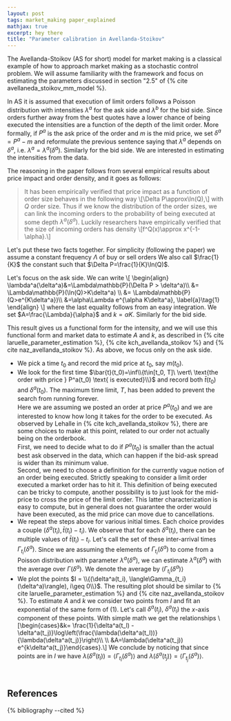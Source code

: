 ```yaml
---
layout: post
tags: market_making paper_explained
mathjax: true
excerpt: hey there
title: "Parameter calibration in Avellanda-Stoikov"
---
```


The Avellanda-Stoikov (AS for short) model for market making is a classical example of how to approach market making
as a stochastic control problem. We will assume familiarity with the framework and 
focus on estimating the parameters discussed in section "2.5" of {% cite avellaneda_stoikov_mm_model %}.

In AS it is assumed that execution of limit orders follows a Poisson distribution with intensities $\lambda^a$ for the ask side and $\lambda^b$ for the bid side. Since orders further away from the best quotes have a lower chance of being executed the intensities are a function of the depth of the limit order. More formally, if $P^a$ is the ask price of the order and $m$ is the mid price, we set $\delta^a=P^a-m$ and reformulate the previous sentence saying that $\lambda^a$ depends on $\delta^a$, i.e. $\lambda^a=\lambda^a(\delta^a)$. Similarly for the bid side. We are interested in estimating the intensities from the data. 

The reasoning in the paper follows from several empirical results about price impact and order density, and it goes as follows:

> It has been empirically verified that price impact as a function of order size behaves in the following way
> \\[\Delta P\approx\ln(Q),\\]
> with $Q$ order size. Thus if we know the distribution of the order sizes, we can link the incoming orders to the probability of being executed at some depth $\lambda^a(\delta^a)$.
> Luckily researchers have empirically verified that the size of incoming orders has density
> \\[f^Q(x)\approx x^{-1-\alpha}.\\]

Let's put these two facts together. For simplicity (following the paper) we assume a constant frequency $\Lambda$ of buy or sell orders
We also call $\frac{1}{K}$ the constant such that $\Delta P=\frac{1}{K}\ln(Q)$.

Let's focus on the ask side. We can write 
\\[
    \begin{align}
        \lambda^a(\delta^a)&=\Lambda\mathbb{P}(\Delta P > \delta^a)\\\ 
        &= \Lambda\mathbb{P}(\ln(Q)>K\delta^a) \\\ 
        &= \Lambda\mathbb{P}(Q>e^{K\delta^a})\\\ 
        &=\alpha\Lambda e^{\alpha K\delta^a}, \label{a}\tag{1}
    \end{align}
\\]
where the last equality follows from an easy integration. We set $A=\frac{\Lambda}{\alpha}$ and $k=\alpha K$. Similarly for the bid side.

This result gives us a functional form for the intensity, and we will use this functional form and market data to estimate $A$ and $k$, as 
 described in {% cite laruelle_parameter_estimation %}, {% cite kch_avellanda_stoikov %} and {% cite naz_avellanda_stoikov %}.
As above, we focus only on the ask side.

- We pick a time $t_0$ and record the mid price at $t_0$, say $m(t_0)$.
- We look for the first time $\bar{t}(t_0)=\inf\\{t\in[t_0, T]\ \vert\ \text{the order with price } P^a(t_0) \text{ is executed}\\}$ 
  and record both $\bar{t}(t_0)$ and  $\delta^a(t_0)$. The maximum time limit, $T$, has been added to prevent the search from running forever.  
  Here we are assuming we posted an order at price $P^a(t_0)$ and we are interested to know how long it takes for the order to be executed.
  As observed by Lehalle in {% cite kch_avellanda_stoikov %}, 
  there are some choices to make at this point, related to our order not actually being on the orderbook.  
  First, we need to decide what to do if $P^a(t_0)$ is smaller than the actual best ask observed in the data, which can happen if
  the bid-ask spread is wider than its minimum value.  
  Second, we need to choose a definition for the currently vague notion of an order being executed. Strictly speaking to consider a limit order executed 
  a market order has to hit it. This definition of being executed can be tricky to compute, another possibility is to
  just look for the mid-price to cross the price of the limit order. This latter characterization is easy to compute,
  but in general does not guarantee the order would have been executed, as the mid price can move due to cancellations.
- We repeat the steps above for various initial times. Each choice provides a couple $(\delta^a(t_i), \bar{t}(t_i) - t_i)$. 
  We observe that for each  $\delta^a(t_i),$ there can be multiple values of  $\bar{t}(t_i) - t_i$. Let's call the set of 
  these inter-arrival times $\Gamma_{t_i}(\delta^a)$. Since we are assuming the elements of $\Gamma_{t_i}(\delta^a)$ to come 
  from a Poisson distribution with parameter $\lambda^a(\delta^a)$, we can estimate $\lambda^a(\delta^a)$ with the average 
  over $\Gamma(\delta^a)$. We denote the average by $\langle\Gamma_{t_i}(\delta^a)\rangle$
- We plot the points $I = \\{(\delta^a(t_i), \langle\Gamma_{t_i}(\delta^a)\rangle),  i\geq 0\\}$. The resulting plot should be similar
  to {% cite laruelle_parameter_estimation %} and {% cite naz_avellanda_stoikov %}.
  To estimate $A$ and $k$ we consider two points from $I$ and fit an exponential of the same form of $(1)$. Let's call
  $\delta^a(t_j),\ \delta^a(t_l)$ the $x$-axis component of these points. With simple math
  we get the relationships
  \\[\begin{cases}&k= \frac{1}{\delta^a(t_l) - \delta^a(t_j)}\log\left(\frac{\lambda(\delta^a(t_l))}{\lambda(\delta^a(t_j)}\right)\\\ \\\ &A=\lambda(\delta^a(t_j)) e^{k\delta^a(t_j)}\end{cases}.\\]
  We conclude by noticing that since points are in $I$ we have $\lambda(\delta^a(t_l))=\langle\Gamma_{t_l}(\delta^a)\rangle$ and $\lambda(\delta^a(t_j))= \langle\Gamma_{t_j}(\delta^a)\rangle$.


<br>  

## References
{% bibliography --cited %}

